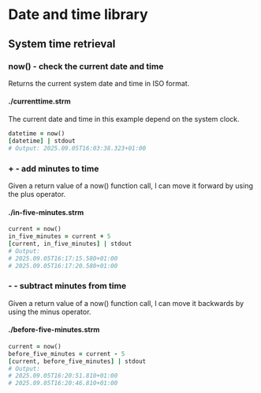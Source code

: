 # Date and time library

## System time retrieval

### now() - check the current date and time

Returns the current system date and time in ISO format.

#### ./currenttime.strm

The current date and time in this example depend on the system clock.

```ruby
datetime = now()
[datetime] | stdout
# Output: 2025.09.05T16:03:38.323+01:00
```

### + - add  minutes to time

Given a return value of a now() function call, I can move it forward by using the plus operator.

#### ./in-five-minutes.strm

```ruby
current = now()
in_five_minutes = current + 5
[current, in_five_minutes] | stdout
# Output:
# 2025.09.05T16:17:15.580+01:00
# 2025.09.05T16:17:20.580+01:00
```

### - - subtract minutes from time

Given a return value of a now() function call, I can move it backwards by using the minus operator.

#### ./before-five-minutes.strm

```ruby
current = now()
before_five_minutes = current - 5
[current, before_five_minutes] | stdout
# Output:
# 2025.09.05T16:20:51.810+01:00
# 2025.09.05T16:20:46.810+01:00
```
